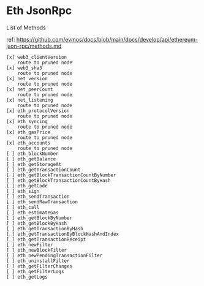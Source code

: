 # Eth JsonRpc

List of Methods

ref: https://github.com/evmos/docs/blob/main/docs/develop/api/ethereum-json-rpc/methods.md

    [x] web3_clientVersion
        route to pruned node
    [x] web3_sha3
        route to pruned node
    [x] net_version
        route to pruned node
    [x] net_peerCount
        route to pruned node
    [x] net_listening
        route to pruned node
    [x] eth_protocolVersion
        route to pruned node
    [x] eth_syncing
        route to pruned node
    [x] eth_gasPrice
        route to pruned node
    [x] eth_accounts
        route to pruned node
    [ ] eth_blockNumber
    [ ] eth_getBalance
    [ ] eth_getStorageAt
    [ ] eth_getTransactionCount
    [ ] eth_getBlockTransactionCountByNumber
    [ ] eth_getBlockTransactionCountByHash
    [ ] eth_getCode
    [ ] eth_sign
    [ ] eth_sendTransaction
    [ ] eth_sendRawTransaction
    [ ] eth_call
    [ ] eth_estimateGas
    [ ] eth_getBlockByNumber
    [ ] eth_getBlockByHash
    [ ] eth_getTransactionByHash
    [ ] eth_getTransactionByBlockHashAndIndex
    [ ] eth_getTransactionReceipt
    [ ] eth_newFilter
    [ ] eth_newBlockFilter
    [ ] eth_newPendingTransactionFilter
    [ ] eth_uninstallFilter
    [ ] eth_getFilterChanges
    [ ] eth_getFilterLogs
    [ ] eth_getLogs
